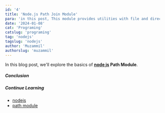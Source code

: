 ```yaml
---
id: '4'
title: 'Node.js Path Join Module'
para: 'in this post, This module provides utilities with file and directory paths.'
date: '2024-01-08'
cat: 'Programing'
catslug: 'programing'
tag: 'nodejs'
tagslug: 'nodejs'
author: 'Muzammil'
authorslug: 'muzammil'
---
```


In this blog post, we'll explore the basics of **[node js](https://nodejs.org/en) Path Module**.

##### Conclusion

##### Continue Learning

- [nodejs](/)
- [path module](/)
